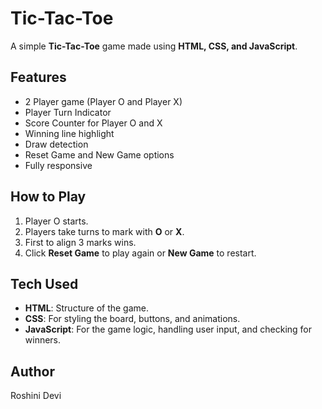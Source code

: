 # Tic-Tac-Toe

A simple **Tic-Tac-Toe** game made using **HTML, CSS, and JavaScript**.

## Features
- 2 Player game (Player O and Player X)
- Player Turn Indicator
- Score Counter for Player O and X
- Winning line highlight
- Draw detection
- Reset Game and New Game options
- Fully responsive

## How to Play
1. Player O starts.
2. Players take turns to mark with **O** or **X**.
3. First to align 3 marks wins.
4. Click **Reset Game** to play again or **New Game** to restart.

## Tech Used
- **HTML**: Structure of the game.
- **CSS**: For styling the board, buttons, and animations.
- **JavaScript**: For the game logic, handling user input, and checking for winners.



## Author
Roshini Devi 
